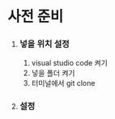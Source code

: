 <h1>사전 준비</h1>
<ol>
  <li><h3>넣을 위치 설정</h3></li>
  <ol>
    <li>visual studio code 켜기</li>
    <li>넣을 폴더 켜기</li>
    <li>터미널에서 git clone</li>
  </ol>
  <li><h3>설정</h3></li>
</ol>
